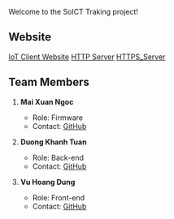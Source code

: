 Welcome to the SoICT Traking project!

## Website
[IoT Client Website](https://iot-client-heib.onrender.com)
[HTTP Server](http://gps-iot.somee.com)
[HTTPS_Server](https://marvelboy-iot.azurewebsites.net)
## Team Members

1. **Mai Xuan Ngoc**
   - Role: Firmware
   - Contact: [GitHub](https://github.com/mxngocqb)

2. **Duong Khanh Tuan**
   - Role: Back-end
   - Contact: [GitHub](https://github.com/khanhtuan9420)

3. **Vu Hoang Dung**
   - Role: Front-end
   - Contact: [GitHub](https://github.com/VuHoangDungND)

